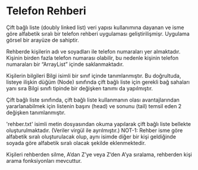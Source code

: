 # Telefon Rehberi

Çift bağlı liste (doubly linked list) veri yapısı kullanımına dayanan ve isme göre alfabetik sıralı bir telefon rehberi uygulaması geliştirilişmişr. Uygulama görsel bir arayüze de sahiptir.

Rehberde kişilerin adı ve soyadları ile telefon numaraları yer almaktadır. Kişinin birden fazla telefon numarası olabilir, bu nedenle kişinin telefon numaraları bir “ArrayList” içinde saklanmaktadır.

Kişilerin bilgileri Bilgi isimli bir sınıf içinde tanımlanmıştır. Bu doğrultuda, listeye ilişkin düğüm (Node) sınıfında çift bağlı liste için gerekli bağ sahaları yanı sıra Bilgi sınıfı tipinde bir değişken tanımı da yapılmıştır.

Çift bağlı liste sınıfında, çift bağlı liste kullanmanın olası avantajlarından yararlanabilmek için listenin başını (head) ve sonunu (tail) temsil eden 2 değişken tanımlanmıştır.

'rehber.txt' isimli metin dosyasından okuma yapılarak çift bağlı liste bellekte oluşturulmaktadır. (Veriler virgül ile ayrılmıştır.)
NOT-1: Rehber isme göre alfabetik sıralı oluşturulacak olup, aynı isimde diğer bir kişi geldiğinde soyada göre alfabetik sıralı olacak şekilde eklenmektedir.

Kişileri rehberden silme, A’dan Z’ye veya Z’den A’ya sıralama, rehberden kişi arama fonksiyonları mevcuttur.

